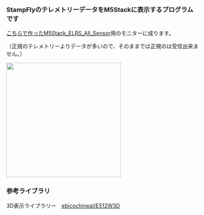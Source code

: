 ### StampFlyのテレメトリーデータをM5Stackに表示するプログラムです

[こちらで作ったM5Stack_ELRS_All_Sensor](https://github.com/kobatan/M5StampFly_ELRS_All_Sensor)用のモニターに成ります。

（正規のテレメトリーよりデータが多いので、そのままでは正規のは受信出来ません。）

<img width=300 src="https://github.com/user-attachments/assets/a9c3d1cb-2070-46ec-a672-85f73d0ca519">


### 参考ライブラリ
3D表示ライブラリー　[ebicochineal/E512W3D](https://github.com/ebicochineal/E512W3D)


